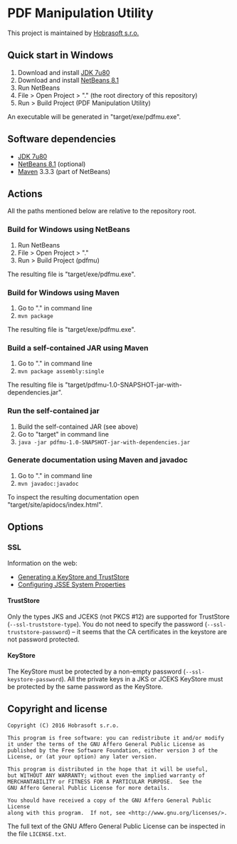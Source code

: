 # PDF Manipulation Utility

This project is maintained by [Hobrasoft s.r.o.](http://www.hobrasoft.cz/)

## Quick start in Windows

1. Download and install [JDK 7u80](http://www.oracle.com/technetwork/java/javase/downloads/jdk7-downloads-1880260.html)
2. Download and install [NetBeans 8.1](https://netbeans.org/downloads/)
3. Run NetBeans
4. File > Open Project > "." (the root directory of this repository)
5. Run > Build Project (PDF Manipulation Utility)

An executable will be generated in "target/exe/pdfmu.exe".

## Software dependencies

* [JDK 7u80](http://www.oracle.com/technetwork/java/javase/downloads/jdk7-downloads-1880260.html)
* [NetBeans 8.1](https://netbeans.org/downloads/) (optional)
* [Maven](http://maven.apache.org/download.cgi) 3.3.3 (part of NetBeans)

## Actions

All the paths mentioned below are relative to the repository root.

### Build for Windows using NetBeans

1. Run NetBeans
2. File > Open Project > "."
3. Run > Build Project (pdfmu)

The resulting file is "target/exe/pdfmu.exe".

### Build for Windows using Maven

1. Go to "." in command line
2. `mvn package`

The resulting file is "target/exe/pdfmu.exe".

### Build a self-contained JAR using Maven

1. Go to "." in command line
2. `mvn package assembly:single`

The resulting file is "target/pdfmu-1.0-SNAPSHOT-jar-with-dependencies.jar".

### Run the self-contained jar

1. Build the self-contained JAR (see above)
2. Go to "target" in command line
3. `java -jar pdfmu-1.0-SNAPSHOT-jar-with-dependencies.jar`

### Generate documentation using Maven and javadoc

1. Go to "." in command line
2. `mvn javadoc:javadoc`

To inspect the resulting documentation open "target/site/apidocs/index.html".

## Options

### SSL

Information on the web:

* [Generating a KeyStore and TrustStore](http://docs.oracle.com/cd/E19509-01/820-3503/6nf1il6er/index.html)
* [Configuring JSSE System Properties](https://access.redhat.com/documentation/en-US/Fuse_MQ_Enterprise/7.1/html/Security_Guide/files/SSL-SysProps.html)

#### TrustStore

Only the types JKS and JCEKS (not PKCS #12) are supported for TrustStore
(`--ssl-truststore-type`).
You do not need to specify the password (`--ssl-truststore-password`) –
it seems that the CA certificates in the keystore are not password protected.

#### KeyStore

The KeyStore must be protected by a non-empty password
(`--ssl-keystore-password`).
All the private keys in a JKS or JCEKS KeyStore must be protected by the same password as the KeyStore.

## Copyright and license

```
Copyright (C) 2016 Hobrasoft s.r.o.

This program is free software: you can redistribute it and/or modify
it under the terms of the GNU Affero General Public License as
published by the Free Software Foundation, either version 3 of the
License, or (at your option) any later version.

This program is distributed in the hope that it will be useful,
but WITHOUT ANY WARRANTY; without even the implied warranty of
MERCHANTABILITY or FITNESS FOR A PARTICULAR PURPOSE.  See the
GNU Affero General Public License for more details.

You should have received a copy of the GNU Affero General Public License
along with this program.  If not, see <http://www.gnu.org/licenses/>.
```

The full text of the GNU Affero General Public License
can be inspected in the file `LICENSE.txt`.
